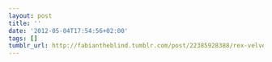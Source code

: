 ```yaml
---
layout: post
title: ''
date: '2012-05-04T17:54:56+02:00'
tags: []
tumblr_url: http://fabiantheblind.tumblr.com/post/22385928388/rex-velvet-seattle-super-villain-calls-out
---
```

